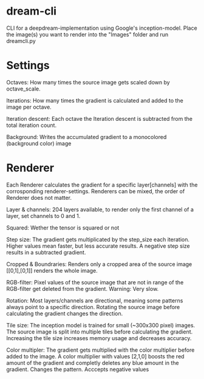 # dream-cli
 
CLI for a deepdream-implementation using Google's inception-model. Place the image(s) you want to render into the "Images" folder and run dreamcli.py

# Settings

Octaves: How many times the source image gets scaled down by octave_scale. 

Iterations: How many times the gradient is calculated and added to the image per octave.

Iteration descent: Each octave the Iteration descent is subtracted from the total iteration count. 

Background: Writes the accumulated gradient to a monocolored (background color) image

# Renderer

Each Renderer calculates the gradient for a specific layer[channels] with the corrosponding renderer-settings. Renderers can be mixed, the order of Renderer does not matter.

Layer & channels: 204 layers available, to render only the first channel of a layer, set channels to 0 and 1.

Squared: Wether the tensor is squared or not

Step size: The gradient gets multiplicated by the step_size each iteration. Higher values mean faster, but less accurate results. A negative step size results in a subtracted gradient. 

Cropped & Boundraries: Renders only a cropped area of the source image [[0,1],[0,1]] renders the whole image.

RGB-filter: Pixel values of the source image that are not in range of the RGB-filter get deleted from the gradient. Warning: Very slow.

Rotation: Most layers/channels are directional, meaning some patterns always point to a specific direction. Rotating the source image before calculating the gradient changes the direction.

Tile size: The inception model is trained for small (~300x300 pixel) images. The source image is split into multiple tiles before calculating the gradient. Increasing the tile size increases memory usage and decreases accuracy. 

Color multipler: The gradient gets multiplied with the color multiplier before added to the image. A color multiplier with values [2,1,0] boosts the red amount of the gradient and completly deletes any blue amount in the gradient. Changes the pattern. Acccepts negative values

